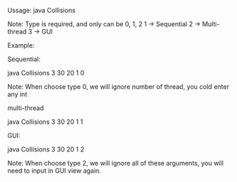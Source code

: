 Ussage:
java Collisions <Number of Thread> <Number of bodies> <Size of Body> <time stamp> <Type>

Note:
Type is required, and only can be 0, 1, 2
1 -> Sequential
2 -> Multi-thread
3 -> GUI

Example:

Sequential:

java Collisions 3 30 20 1 0

Note:
When choose type 0, we will ignore number of thread, you cold enter any int

multi-thread

java Collisions 3 30 20 1 1

GUI:

java Collisions 3 30 20 1 2

Note:
When choose type 2, we will ignore all of these arguments, you will need to input in GUI view again. 
